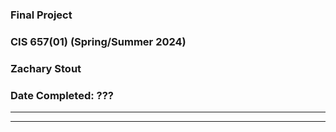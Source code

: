 ### Final Project
### CIS 657(01) (Spring/Summer 2024)
### Zachary Stout
### Date Completed: ???


---------------------------------------------------
---------------------------------------------------


